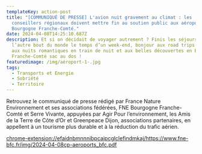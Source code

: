 ```yaml
---
templateKey: action-post
title: "[COMMUNIQUÉ DE PRESSE] L'avion nuit gravement au climat : les
  conseillers régionaux doivent mettre fin au soutien public aux aéroports en
  Bourgogne Franche-Comté."
date: 2024-04-08T14:25:10.687Z
description: Et si on décidait de voyager autrement ? Finis les séjours à
  l’autre bout du monde le temps d’un week-end, bonjour aux road trips à vélo,
  aux nuits romantiques en train de nuit et aux belles découvertes en Bourgogne
  Franche-Comté sac au dos !
featuredimage: /img/aéroport-1-.jpg
tags:
  - Transports et Energie
  - Sobriété
  - Territoire
---
```

R﻿etrouvez le communiqué de presse rédigé par France Nature Environnement et ses associations fédérées, FNE Bourgogne Franche-Comté et Serre Vivante, appuyées par Agir Pour l’environnement, les Amis de la Terre de Côte d’Or et Greenpeace Dijon, associations partenaires, en appellent à un tourisme plus durable et à la réduction du trafic aérien.



<chrome-extension://efaidnbmnnnibpcajpcglclefindmkaj/https://www.fne-bfc.fr/img/2024-04-08cp-aeroports_bfc.pdf>